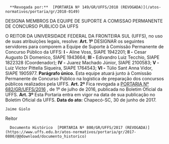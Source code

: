       **Revogada por:**  [PORTARIA Nº 149/GR/UFFS/2018 (REVOGADA)](/atos-normativos/portaria/gr/2018-0149) 

   DESIGNA MEMBROS DA EQUIPE DE SUPORTE A COMISSAO PERMANENTE DE CONCURSO PUBLICO DA UFFS  

 O REITOR DA UNIVERSIDADE FEDERAL DA FRONTEIRA SUL (UFFS), no uso de suas atribuições legais, resolve:   **Art. 1º** DESIGNAR os seguintes servidores para comporem a Equipe de Suporte à Comissão Permanente de Concurso Público da UFFS: **I -** Aline Voss, SIAPE 1942201; **II -** Cesar Augusto Di Domenico, SIAPE 1943664; **III -** Edivandro Luiz Tecchio, SIAPE 1822328 (Coordenador); **IV -** Juarez Machado Júnior, SIAPE 2100583; **V -** Luiz Victor Pittella Siqueira, SIAPE 1764543; **VI -** Túlio Sant Anna Vidor, SIAPE 1905977. **Parágrafo único.** Esta equipe atuará junto à Comissão Permanente de Concurso Público na logística de preparação dos concursos públicos realizados pela UFFS.   **Art. 2º** Fica revogada a [PORTARIA Nº 682/GR/UFFS/2016](https://www.uffs.edu.br/atos-normativos/portaria/gr/2016-0682)  , de 1º de julho de 2016, publicada no Boletim Oficial da UFFS.   **Art. 3º** Esta Portaria entra em vigor na data de sua publicação no Boletim Oficial da UFFS.      **Data do ato:** Chapecó-SC, 30 de junho de 2017.   
 

    Jaime Giolo   
 Reitor 

      Documento Histórico  [PORTARIA Nº 800/GR/UFFS/2017 (REVOGADA)](https://www.uffs.edu.br/atos-normativos/portaria/gr/2017-0800/@@download/documento_historico)     
      